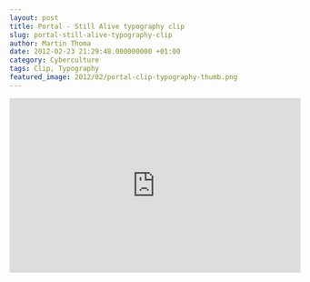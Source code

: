 ```yaml
---
layout: post
title: Portal - Still Alive typography clip
slug: portal-still-alive-typography-clip
author: Martin Thoma
date: 2012-02-23 21:29:48.000000000 +01:00
category: Cyberculture
tags: Clip, Typography
featured_image: 2012/02/portal-clip-typography-thumb.png
---
```

<iframe src="http://player.vimeo.com/video/1612411?title=0&amp;byline=0&amp;portrait=0" width="512" height="307" frameborder="0" webkitAllowFullScreen mozallowfullscreen allowFullScreen></iframe>
